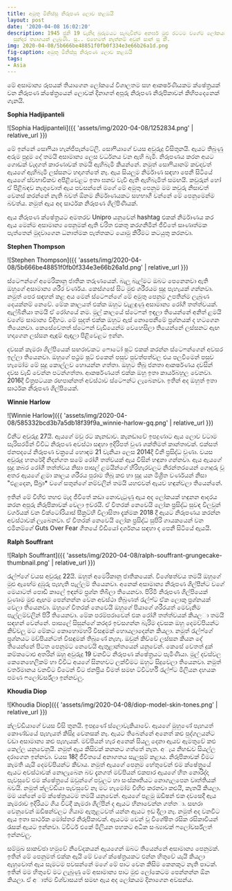 ```yaml
---
title: අමුතු මිනිස්සු නිරූපණ ලොව කළඹයි
layout: post
date: '2020-04-08 16:02:20'
description: 1945 ජුනි 19 වැනිදා බුරුමයට සැබැවින්ම අනර්ඝ මුළු රටටම වගේම ලෝකයටම වටිනා
  සුන්දර ත්‍යාගයක් ලැබුණි. සූ.. එහෙමත් නැත්නම් අවුන් සාන් සූ කී.
img: 2020-04-08/5b666be48851f0fb0f334e3e66b26a1d.png
fig-caption: අමුතු මිනිස්සු නිරූපණ ලොව කළඹයි
tags:
- Asia
---
```


මේ අසාමාන්‍ය රූපයක් තියාගෙන ලෝකයේ විශාලතම සහ ආකර්ෂණීයකම ක්ෂේත්‍රයක් වන නිරූපණ ක්ෂේත්‍රයෙන් ලොවක් දිනාගත් අපූරු නිරූපණ නිරූපිකාවන් කිහිපදෙනෙක් ගැනයි.

**Sophia Hadjipanteli**

![Sophia Hadjipanteli]({{ 'assets/img/2020-04-08/1252834.png' | relative_url }})

මේ ඉන්නේ සොෆියා හැන්ජිපැන්ටේලි. සොෆියාගේ වයස අවුරුදු විසිතුනයි. ඇයට තිබුණු අරුම පුදුම දේ තමයි අසාමාන්‍ය ලෙස වර්ධනය වන ඇහි බැමි. නිරූපණය කරන අයට ගොඩක් වැදගත් කාරණාවක් තමයි ඇහිබැමි කියන්නේ. නමුත් සොෆියානම් කවදාවත් ඇයගේ ඇහිබැමි ලස්සනට හදාගත්තේ නෑ. ඇය සියලුම නිර්මාණ සඳහා පෙනී සිටියේ ඇයගේ ස්වභාවිකව අපිළිවෙළට ඉතා ඝනව වැවී ඇති ඇහිබැමිත් සමඟයි. කවුරුන් හෝ ඒ පිළිබඳව නැගුවොත් ඇය පවසන්නේ මගේ මේ අමුතු පෙනුම මම කවුරු නිසාවත් වෙනස් කරන්නේ නැති බවත් ඕනම නිර්මාණයකට සහභාගී වන්නේ මේ පෙනුමෙන්ම බවත්ය. නමුත් ඇය අද සාර්ථක නිරූපණ ශිල්පිණියක්.

ඇය නිරූපණ ක්ෂේත්‍රයට අමතරව Unipro යනුවෙන් hashtag එකක් නිර්මාණය කර ඇය මෙන්ම අසාමාන්‍ය පෙනුමක් ඇති චරිත එකතු කරගනිමින් ජීවිතේ සෘණාත්මක පැත්තෙන් මුදවාගෙන ධනාත්මක පැත්තකට යොමු කිරීමට කටයුතු කරනවා.

**Stephen Thompson**

![Stephen Thompson]({{ 'assets/img/2020-04-08/5b666be48851f0fb0f334e3e66b26a1d.png' | relative_url }})

ස්ටෙෆන්ගේ අමෙරිකානු ජාතික තරුණයෙක්. බැලූ බැල්මට ඔබට පෙනෙනවා ඇති ඔහුගේ අසාමාන්‍ය ශරීර වර්ණය. කෙස්ගසේ සිට මුළු ශරීරයම සුදු පැහැයක් ගන්නවා. නමුත් පෙර සඳහන් කළ අය මෙන් ස්ටෙෆන්ගේ මේ අමුතු පෙනුම උපතින්ම ලැබුණ දෙයක්නම් නෙවේ. මේක කාලයත් එක්ක ඔහුට වැළඳුණු අසාමාන්‍ය රෝගී තත්ත්වයක්. ඇල්බීනියා තමයි ඒ රෝගයේ නම. මුල් කාලයේ ස්ටෙෆන් ඉඳලා තියෙන්නේ අනිත් ළමයි වගේම සාමාන්‍ය විදිහට. මේ සුදත් එක්ක ඔහුට ඇස් නොපෙනීමේ ප්‍රශ්නයක් ද හටගෙන තියෙනවා. කෙසේවෙතත් ස්ටෙෆන් වැඩියෙන්ම වෙහෙසිලා තියෙන්නේ ලස්සනට ඇඟ හදාගෙන ලස්සන ඇඳුම් ඇඳලා පිළිවෙළට ඉන්න.

දවසක් කැමරා ශිල්පියෙක් සඟරාවකට ෆොටෝ ෂූට් එකක් කරන්න ස්ටෙෆන්ගෙන් අවසර ඉල්ලා තියෙනවා. ඔහුගේ පථ්‍රම ෂූට් එකෙන් පසුව පුවත්පත්වල එය පලවීමෙන් පසුව හැමෝම මේ සුදු කොල්ලව හොයන්න ගත්තා. ඔහුට තිබූ ජනතා ආකර්ෂණය දවසින් දවස වැඩි වෙන්න පටන්ගත්තා. ආකර්ෂණයත් එක්ක ඔහු ඉතා කාර්යබහුල වෙනවා. 2016දී  චිත්‍රපටයක රඟපාන්නත් අවස්ථාව ස්ටෙෆන්ට ලැබෙනවා. ඉතින් අද ඔහුත් ඉතා සාර්ථක නිරූපණ ශිල්පියෙක්.

**Winnie Harlow**

![Winnie Harlow]({{ 'assets/img/2020-04-08/585332bcd3b7a5db18f39f9a_winnie-harlow-gq.png' | relative_url }})

විනීට අවුරුදු 27යි. ඇයගේ මවු රට කැනඩාව. කැනඩාවේ ඉපදුණාට ඇය ලොව වටාම සැරිසරමින් විවිධ නිරූපණ අවස්ථා සඳහා ඉදිරිපත් වුණ ශක්තිමත් කාන්තාවක්. එක්සත් ජනපදයේ නිරූපණ චක්‍රයේ හොඳම 21 වැනියා ලෙස 2014දී විනී ප්‍රසිද්ධ වුණා. වයස අවුරුදු හතරේදී නිදන්ගත සමේ රෝගී තත්වයක් ඇය විසින් හඳුනා ගන්නවා. ඇය ඇයගේ සුදු කබර රෝගී තත්ත්වය නිසා පාසල් ළමයින්ගේ හිරිහැරවලට නිරන්තරයෙන් ගොදුරු වූ අතර ඇයගේ ළමා කාලය ශරීරය පුරාම තිබූ කළු හා සුදු යන මිශ්‍රිත වර්ණයන් නිසා "එළදෙන, සීබ්‍රා* වගේ සතුන්ගේ නම්වලින් තමයි යහළුවන් ඇයව හඳුන්වලා තියෙන්නේ.

ඉතින් මේ විහිළු තහළු මැද ජීවිතේ කඩා නොවැටුණු ඇය අද ලෝකයක් හඳුනන ආදරය කරන අපූරු නිරූපිකාවක් වෙලා ඉවරයි. ඒ විතරක් නෙවෙයි ලෝක ප්‍රසිද්ධ සුවඳ විලවුන් වර්ගයක් වන වික්ටෝරියාස් සීක්‍රට්හි විලාසිතා දැක්මක 2018 දී ඇයට නිරූපණය කරන්න අවස්ථාවක් ලැබෙනවා. ඒ විතරක් නෙවෙයි ලෝක ප්‍රසිද්ධ සුපිරි ගායකයෙන් වන එමිනම්ගේ Guts Over Fear ගීතයේ වීඩියෝ දර්ශනය සඳහා ද පෙනී සිටියේ ඇයයි.

**Ralph Souffrant**

![Ralph Souffrant]({{ 'assets/img/2020-04-08/ralph-souffrant-grungecake-thumbnail.png' | relative_url }})

රැල්ෆ්ගේ වයස අවුරුදු 22යි. ඔහුත් අමෙරිකානු ජාතිකයෙක්. විශේෂත්වය තමයි ඔහුගේ මුළු ඇඟේම දුඹුරු පැහැති පැල්ලම් තියෙනවා. අනෙක් අසාමාන්‍ය නිරූපණ ශිල්පීන්ට වගේ මෙයාටත් පොඩි කාලේ ඉඳන්ම ප්‍රශ්න තිබිලා තියෙනවා. පිරිමි නිරූපණ ශිල්පියෙක් වුණාම මුළු ඇඟම පෙන්නන්න වෙන අවස්ථා තිබුණත් රැල්ෆ්ට ඒක ලොකු ප්‍රශ්නයක් වෙලා තියෙනවා. ඔහුගේ විතරක් නෙවෙයි ඔහුගේ පියාගේ ශරීරයත් මෙවැනිම පැල්ලම්වලින් පිරී තියෙනවා. මේක පරම්පරාවෙන් එක රෝගී තත්ත්වයක් කියල⁣ා තමයි සඳහන් වෙන්නේ. පාසලේ සිසුන්ගේ කරදර ඉවසගන්න බැරිම දවසක ඔහු දෙමව්පියන්ට කිව්වලු මට මේකට කොහොමහරි විසඳුමක් හොයලාදෙන්න කියලා. නමුත් රැල්ෆ්ගේ ප්‍රශ්නයට මව්පියන්ටත් විසඳුමක් තිබුණේ නැහැ. ඔවුන් කිව්වේ ලස්සන කියන දේ තියෙන්නේ පිටත පෙනුමට නෙවෙයි ඇතුළාන්තයෙන් යනුවෙන්. කෙසේ වෙතත් දුක් කම්කටොළු අතරින් ඔහු අවුරුදු 19 වනවිට නිරූපණ ක්ෂේත්‍රයට පැමිණියා. මුල් දවස්වල කෙනෙහෙලිකම් හා විවිධ අයගේ සිනහවට ලක්වීමට ඔහුට සිදුවෙලා තියෙනවා. නමුත් වර්තමානය වනවිට විටෙන් විට ජනප්‍රිය වීමත් සමඟ ට්විටර්හි රැල්ෆ්ට මිලියන දහයක පමණ ෆලෝවර්ස්ලා ඉන්නවලු.

**Khoudia Diop**

![Khoudia Diop]({{ 'assets/img/2020-04-08/diop-model-skin-tones.png' | relative_url }})


ක්ලව්ඩියාගේ වයස විසි තුනයි. ඉපදුණේ ස්ලොවැකියාවේ. ඇයගේ මුහුණේ පැහයත් කොණ්ඩයේ පැහැයත් කිසිදු වෙනසක් නෑ. ඇයට තිබෙන්නේ අනෙත් කළු පුද්ගලයන්ට වඩා අසාමාන්‍ය කළු පැහැයක්. මව්පියන් හැර අනෙක් සියලු දෙනා ඇයව ඇමතුවේ කළු කෙල්ල යනුවෙනුයි. නමුත් ඇය කිසිවක් කනකට ගත්තේ නැත. අැය නිහඬව සියල්ල දරාගෙන ඉන්නවා. වයස 18දී ජීවිතයේ අනාගතය සැලසුම් කළාය. නිරූපිකාවක් වීමට කැමති යැයි දෙමව්පියන්ට කීවාය. නමුත් ඇයගේ පෙනුම හේතුවෙන් එම ක්ෂේත්‍රයේ ඇයට අවස්ථාවක් නොලැබෙන බව දැනගත් මව්පියන් එකපාර ඇයගේ හිත නොරිද්දා පැවසුවේ එම ක්ෂේත්‍රයේ ඔවුන්ගේ පවුලට හා සංස්කෘතියට නොගැලපෙන වෘත්තියක් බවයි. නමුත් ක්ලව්ඩියා පැවසුවේ නෑ මට හැමෝම විහිළු කරනවා කළුයි, කැතයි කියලා. මම යන්නේ මේ ක්ෂේත්‍රයටම තමයි යනුවෙන්. ඇයගේ පළමු ඔඩිෂන් එක දවසෙදී ඇය කැමරාව ඉදිරියට ගිය විටදී කැමරා ශිල්පීන් ද ඇයට හිනාවෙන්න ගත්ත⁣ා. සඟරා වෙනුවෙන් ඔඩිෂන්වලට ගියාම ඇතුළටවත් යන්න ඇයට ඉඩ දීලා නෑ. නමුත් අද වනවිට ඇය ඉතා සාර්ථක මෝස්තර නිරූපිකාවක්. ඇයටම වෙන් වූ විශේෂිත රසික රසිකාවියන් රැසක් ඇයට ඉන්නවා. ට්විටර් එකේ මිලියන පහකට අධික සංඛ්‍යාවක් ෆලෝවර්ස්ලත් ඉන්නවලු.

සම්මුඛ සාකච්ඡා හමුවේ නිවේදකයන් ඇයගෙන් ඔබට තියෙන්නේ අසාමාන්‍ය පෙනුමක්. ඉතින් මේ පෙනුමත් එක්ක ඇයි මේ වගේ ක්ෂේත්‍රයකට එන්න හිතුවේ යැයි කියලා ඇහුවොත් ඇය සැමටම පවසන්නේ මගේ මේ පාට වෙන කිසිම කෙනකුට නැති පාටක්. ඉතින් මම හිතුවේ මට ලැබුණු මේ අසාමාන්‍ය පාට මුළු ලෝකෙටම පෙන්නන්න ඕන කියලා. ඒ අාත්ම විශ්වාසයත් සමඟ ඇය අද ලෝකයම දිනාගෙන අවසන්ය.
